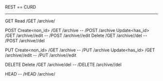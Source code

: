 REST == CURD
________________________________________________________________________________________________

GET       Read                              /GET /archive/<id>

POST      Create<non_id>                    /GET /archive            --  /POST /archive
          Update<has_id>                    /GET /archive/<id>/edit  --  /POST /archive/<id>/edit
          Delete                            /GET /archive/<id>/del   --  /POST /archive/<id>/del

PUT       Create<non_id>                    /GET /archive            --  /PUT /archive
          Update<has_id>                    /GET /archive/<id>/edit  --  /PUT /archive/<id>/edit

DELETE    Delete                            /GET /archive<id>/del    --  /DELETE /archive/<id>/del

HEAD      --                                /HEAD /archive/<id>

